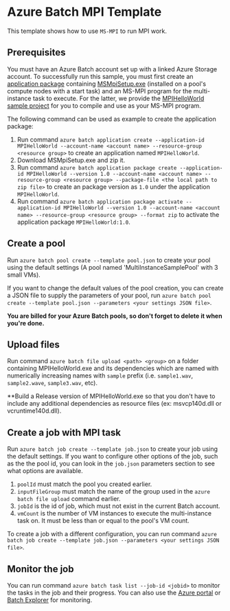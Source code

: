 # Azure Batch MPI Template
This template shows how to use `MS-MPI` to run MPI work.

## Prerequisites
You must have an Azure Batch account set up with a linked Azure Storage account.
To successfully run this sample, you must first create an [application package](https://docs.microsoft.com/azure/batch/batch-application-packages) containing [MSMpiSetup.exe](https://msdn.microsoft.com/library/bb524831.aspx) (installed on a pool's compute nodes with a start task) and an MS-MPI program for the multi-instance task to execute. For the latter, we provide the [MPIHelloWorld sample project](https://github.com/Azure/azure-batch-samples/tree/master/CSharp/ArticleProjects/MultiInstanceTasks/MPIHelloWorld) for you to compile and use as your MS-MPI program.

The following command can be used as example to create the application package:

1. Run command `azure batch application create --application-id MPIHelloWorld --account-name <account name> --resource-group <resource group>` to create an application named `MPIHelloWorld`.
2. Download MSMpiSetup.exe and zip it.
3. Run command `azure batch application package create --application-id MPIHelloWorld --version 1.0 --account-name <account name> --resource-group <resource group> --package-file <the local path to zip file>` to create an package version as `1.0` under the application `MPIHelloWorld`.
4. Run command `azure batch application package activate --application-id MPIHelloWorld --version 1.0 --account-name <account name> --resource-group <resource group> --format zip` to activate the application package `MPIHelloWorld:1.0`. 

## Create a pool
Run `azure batch pool create --template pool.json` to create your pool using the default settings (A pool named 'MultiInstanceSamplePool' with 3 small VMs). 

If you want to change the default values of the pool creation, you can create a JSON file to supply the parameters of your pool, run `azure batch pool create --template pool.json --parameters <your settings JSON file>`.

**You are billed for your Azure Batch pools, so don't forget to delete it when you're done.**

## Upload files
Run command `azure batch file upload <path> <group>` on a folder containing MPIHelloWorld.exe and its dependencies which are named with numerically increasing names with `sample` prefix (i.e. `sample1.wav`, `sample2.wave`, `sample3.wav`, etc).

**Build a Release version of MPIHelloWorld.exe so that you don't have to include any additional dependencies as resource files (ex: msvcp140d.dll or vcruntime140d.dll).

## Create a job with MPI task
Run `azure batch job create --template job.json` to create your job using the default settings. If you want to configure other options of the job, such as the the pool id, you can look in the `job.json` parameters section to see what options are available.

1. `poolId` must match the pool you created earlier.
2. `inputFileGroup` must match the name of the group used in the `azure batch file upload` command earlier.
3. `jobId` is the id of job, which must not exist in the current Batch account.
4. `vmCount` is the number of VM instances to execute the multi-instance task on.  It must be less than or equal to the pool's VM count.

To create a job with a different configuration, you can run command `azure batch job create --template job.json --parameters <your settings JSON file>`.

## Monitor the job
You can run command `azure batch task list --job-id <jobid>` to monitor the tasks in the job and their progress.
You can also use the [Azure portal](https://portal.azure.com) or [Batch Explorer](https://github.com/Azure/azure-batch-samples/tree/master/CSharp/BatchExplorer) for monitoring.
